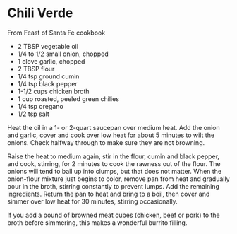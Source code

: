 # Chili Verde

From Feast of Santa Fe cookbook

- 2 TBSP vegetable oil
- 1/4 to 1/2 small onion, chopped
- 1 clove garlic, chopped
- 2 TBSP flour
- 1/4 tsp ground cumin
- 1/4 tsp black pepper
- 1-1/2 cups chicken broth
- 1 cup roasted, peeled green chilies
- 1/4 tsp oregano
- 1/2 tsp salt

Heat the oil in a 1- or 2-quart saucepan over medium heat. Add the onion
and garlic, cover and cook over low heat for about 5 minutes to wilt the
onions. Check halfway through to make sure they are not browning. 

Raise the heat to medium again, stir in the flour, cumin and black
pepper, and cook, stirring, for 2 minutes to cook the rawness out of the
flour. The onions will tend to ball up into clumps, but that does not
matter. When the onion-flour mixture just begins to color, remove pan
from heat and gradually pour in the broth, stirring constantly to
prevent lumps. Add the remaining ingredients. Return the pan to heat and
bring to a boil, then cover and simmer over low heat for 30 minutes,
stirring occasionally.

If you add a pound of browned meat cubes (chicken, beef or pork) to the
broth before simmering, this makes a wonderful burrito filling.

